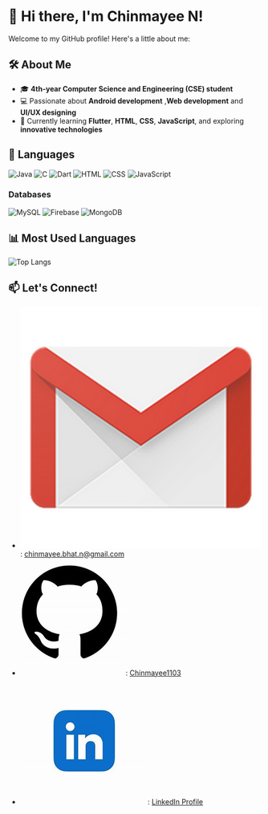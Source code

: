 # 👋 Hi there, I'm Chinmayee N!

Welcome to my GitHub profile! Here's a little about me:

## 🛠 About Me
- 🎓 **4th-year Computer Science and Engineering (CSE) student**
- 💻 Passionate about **Android development** ,**Web development** and **UI/UX designing**
- 🌱 Currently learning **Flutter**, **HTML**, **CSS**, **JavaScript**, and exploring **innovative technologies**

## 🔧 Languages
![Java](https://img.shields.io/badge/Java-007396?style=for-the-badge&logo=java&logoColor=white)
![C](https://img.shields.io/badge/C-A8B9CC?style=for-the-badge&logo=c&logoColor=white)
![Dart](https://img.shields.io/badge/Dart-0175C2?style=for-the-badge&logo=dart&logoColor=white)
![HTML](https://img.shields.io/badge/HTML5-E34F26?style=for-the-badge&logo=html5&logoColor=white)
![CSS](https://img.shields.io/badge/CSS3-1572B6?style=for-the-badge&logo=css3&logoColor=white)
![JavaScript](https://img.shields.io/badge/JavaScript-F7DF1E?style=for-the-badge&logo=javascript&logoColor=black)

### Databases
![MySQL](https://img.shields.io/badge/MySQL-4479A1?style=for-the-badge&logo=mysql&logoColor=white)
![Firebase](https://img.shields.io/badge/Firebase-FFCA28?style=for-the-badge&logo=firebase&logoColor=black)
![MongoDB](https://img.shields.io/badge/MongoDB-47A248?style=for-the-badge&logo=mongodb&logoColor=white)


## 📊 Most Used Languages
![Top Langs](https://github-readme-stats.vercel.app/api/top-langs/?username=Chinmayee1103&layout=compact&theme=dracula)

## 📫 Let's Connect!
- ![Email](./assets/email.png): [chinmayee.bhat.n@gmail.com](mailto:chinmayee.bhat.n@gmail.com)
- ![GitHub](./assets/github.jpg): [Chinmayee1103](https://github.com/Chinmayee1103)
- ![LinkedIn](./assets/linkdin.jpg): [LinkedIn Profile](https://www.linkedin.com/in/chinmayee-n-82031a269/)
